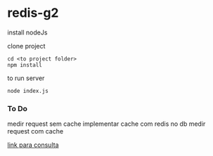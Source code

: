 # redis-g2

install nodeJs

clone project


````
cd <to project folder>
npm install
````

to run server
````
node index.js
````

### To Do
medir request sem cache
implementar cache com redis no db
medir request com cache


[link para consulta](https://community.risingstack.com/redis-node-js-introduction-to-caching/)

